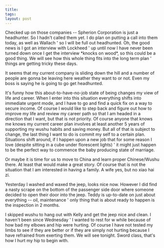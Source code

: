 ```yaml
---
title: 
tags: 
layout: post
---
```

Checked up on those companies -- Spherion Corporation is just a headhunter.  So I hadn't called them yet.  I do plan on putting a call into them today, as well as Wallach ' so I will be full out headhunted.  Oh, the good news is I got an interview with Lockheed ' up until now I have never been turned down once I get the interview  \*knocks on wood\*, so this could be a good thing.  We will see how this whole thing fits into the long term plan ' things are getting tricky these days.  



It seems that my current company is sliding down the hill and a number of people are gonna be leaving here weather they want to or not.  Even my boss is saying he is going to go get headhunted.  



It's funny how this about-to-have-no-job state of being changes my view of life and career.  When I enter into this situation everything shifts into immediate urgent mode, and I have to go and find a quick fix on a way to secure income.  Of course I would like to step back and figure out how to improve my life and review my career path so that I am headed in a direction that I want, but that is not priority.  Of course anyone that knows me knows my current career plan involves at least another 5 years of supporting my wushu habits and saving money.  But all of that is subject to change, the last thing I want to do is commit my self to a certain plan.  Situations shift around, if I happen upon a new job that for some reason I love (despite sitting in a cube under florescent lights) ' it might just happen to be the perfect way to commence the baby producing state of marriage.  



Or maybe it is time for us to move to China and learn proper Chinese/Wushu there.  At least that would make a great story.  Of course that is not the situation that I am interested in having a family.  A wife yes, but no xiao hai zi.  



Yesterday I washed and waxed the jeep, looks nice now.  However I did find a nasty scrape on the bottom of the passenger side door where someone decided to open their door into the jeep.  Teddy is up-to-date on just about everything -- oil, maintenance ' only thing that is about ready to happen is the inspection in 2 months.  



I skipped wushu to hang out with Kelly and get the jeep nice and clean.  I haven't been since Wednesday ' I wanted to rest for w while because of how bad my elbows and hip were hurting.  Of course I have not tested my limbs to see if they are better or if they are simply not hurting because I have refrained from exerting them.  We will see tonight.  Sword class, that's how I hurt my hip to begin with.  
